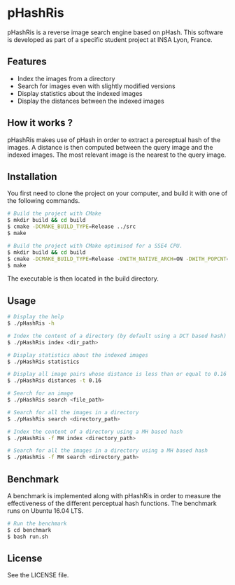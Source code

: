 pHashRis
=======
pHashRis is a reverse image search engine based on pHash. This software is developed as part of a specific student project at INSA Lyon, France.  

Features
--------

- Index the images from a directory
- Search for images even with slightly modified versions
- Display statistics about the indexed images
- Display the distances between the indexed images

How it works ?
--------------
pHashRis makes use of pHash in order to extract a perceptual hash of the images. A distance is then computed between the query image and the indexed images. The most relevant image is the nearest to the query image.

Installation
----------------

You first need to clone the project on your computer, and build it with one of the following commands.

```bash
# Build the project with CMake
$ mkdir build && cd build
$ cmake -DCMAKE_BUILD_TYPE=Release ../src
$ make

# Build the project with CMake optimised for a SSE4 CPU.
$ mkdir build && cd build
$ cmake -DCMAKE_BUILD_TYPE=Release -DWITH_NATIVE_ARCH=ON -DWITH_POPCNT=ON ../src
$ make
```
The executable is then located in the build directory.

Usage
-----

```bash
# Display the help
$ ./pHashRis -h

# Index the content of a directory (by default using a DCT based hash)
$ ./pHashRis index <dir_path>

# Display statistics about the indexed images
$ ./pHashRis statistics

# Display all image pairs whose distance is less than or equal to 0.16
$ ./pHashRis distances -t 0.16

# Search for an image
$ ./pHashRis search <file_path>

# Search for all the images in a directory
$ ./pHashRis search <directory_path>

# Index the content of a directory using a MH based hash
$ ./pHashRis -f MH index <directory_path>

# Search for all the images in a directory using a MH based hash
$ ./pHashRis -f MH search <directory_path>
```

Benchmark
---------
A benchmark is implemented along with pHashRis in order to measure the effectiveness of the different perceptual hash functions. The benchmark runs on Ubuntu 16.04 LTS.

```bash
# Run the benchmark
$ cd benchmark
$ bash run.sh
```

License
-------
See the LICENSE file.